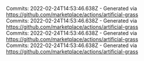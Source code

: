Commits: 2022-02-24T14:53:46.638Z - Generated via https://github.com/marketplace/actions/artificial-grass
<br>
Commits: 2022-02-24T14:53:46.638Z - Generated via https://github.com/marketplace/actions/artificial-grass
<br>
Commits: 2022-02-24T14:53:46.638Z - Generated via https://github.com/marketplace/actions/artificial-grass
<br>
Commits: 2022-02-24T14:53:46.638Z - Generated via https://github.com/marketplace/actions/artificial-grass
<br>
